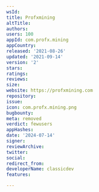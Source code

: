 ```yaml
---
wsId: 
title: Profxmining
altTitle: 
authors: 
users: 100
appId: com.profx.mining
appCountry: 
released: '2021-08-26'
updated: '2021-09-14'
version: '2'
stars: 
ratings: 
reviews: 
size: 
website: https://profxmining.com
repository: 
issue: 
icon: com.profx.mining.png
bugbounty: 
meta: removed
verdict: fewusers
appHashes: 
date: '2024-07-14'
signer: 
reviewArchive: 
twitter: 
social: 
redirect_from: 
developerName: classicdev
features: 

---
```



